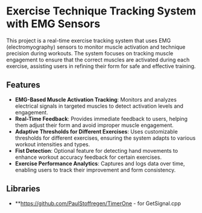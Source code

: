 
# Exercise Technique Tracking System with EMG Sensors

This project is a real-time exercise tracking system that uses EMG (electromyography) sensors to monitor muscle activation and technique precision during workouts. The system focuses on tracking muscle engagement to ensure that the correct muscles are activated during each exercise, assisting users in refining their form for safe and effective training.

## Features
- **EMG-Based Muscle Activation Tracking**: Monitors and analyzes electrical signals in targeted muscles to detect activation levels and engagement.
- **Real-Time Feedback**: Provides immediate feedback to users, helping them adjust their form and avoid improper muscle engagement.
- **Adaptive Thresholds for Different Exercises**: Uses customizable thresholds for different exercises, ensuring the system adapts to various workout intensities and types.
- **Fist Detection**: Optional feature for detecting hand movements to enhance workout accuracy feedback for certain exercises.
- **Exercise Performance Analytics**: Captures and logs data over time, enabling users to track their improvement and form consistency.

## Libraries
- **https://github.com/PaulStoffregen/TimerOne - for GetSignal.cpp